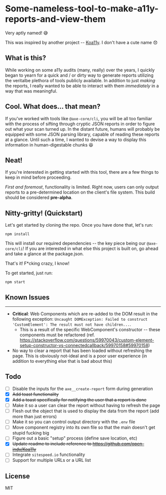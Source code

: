 # Some-nameless-tool-to-make-a11y-reports-and-view-them
Very aptly named! 😅

This was inspired by another project -- [Koa11y](https://github.com/open-indy/Koa11y). I don't have a cute name 😞

## What is this?
While working on some a11y audits (many, really) over the years, I quickly began to yearn for a quick and / or dirty way to generate reports utilizing the veritalbe plethora of tools publicly available. In addition to just _making_ the reports, I really wanted to be able to interact with them _immediately_ in a way that was meaningful.

## Cool. What does... that mean?
If you've worked with tools like `@axe-core/cli`, you will be all too familiar with the process of sifting through cryptic JSON reports in order to figure out what your scan turned up. In the distant future, humans will probably be equipped with some JSON parsing library, capable of reading these reports at a glance. Until such a time, I wanted to devise a way to display this information in human-digestable chunks 😆

## Neat!
If you're interested in getting started with this tool, there are a few things to keep in mind before proceeding. 

_First and foremost_, functionality is limited. Right now, users can only output reports to a pre-determined location on the client's file system. This build should be considered __pre-alpha__.

## Nitty-gritty! (Quickstart)
Let's get started by cloning the repo. Once you have done that, let's run:

```
npm install
```

This will install our required dependencies -- the key piece being our `@axe-core/cli`! If you are interested in what else this project is built on, go ahead and take a glance at the package.json.

That's it! F*cking crazy, I know!

To get started, just run:

```
npm start
```

## Known Issues
---
* __Critical__: Web Components which are re-added to the DOM result in the following exception: `Uncaught DOMException: Failed to construct 'CustomElement': The result must not have children...`.
  * This is a result of the specific WebComponent's constructor -- these components must be refactored (ref. https://stackoverflow.com/questions/59970043/custom-element-setup-constructor-vs-connectedcallback/59970158#59970158)
* No way to clear a report that has been loaded without refreshing the page. This is obviously not-ideal and is a poor user experience (in addition to everything else that is bad about this)

## Todo
- [ ] Disable the inputs for the `axe__create-report` form during generation
- [x] ~~Add toast functionality~~
- [x] ~~Add a toast specifically for notifying the user that a report is done~~
- [ ] Make it so a user can clear the report without having to refresh the page
- [ ] Flesh out the object that is used to display the data from the report (add more than just errors)
- [ ] Make it so you can control output directory with the `.env` file
- [ ] Move component registry into its own file so that the main doesn't get stupid fucking big
- [ ] Figure out a basic "setup" process (define save location, etc)
- [x] ~~Update readme to include reference to https://github.com/open-indy/Koa11y~~
- [ ] Integrate `sitespeed.io` functionality
- [ ] Support for multiple URLs or a URL list

## License
MIT
